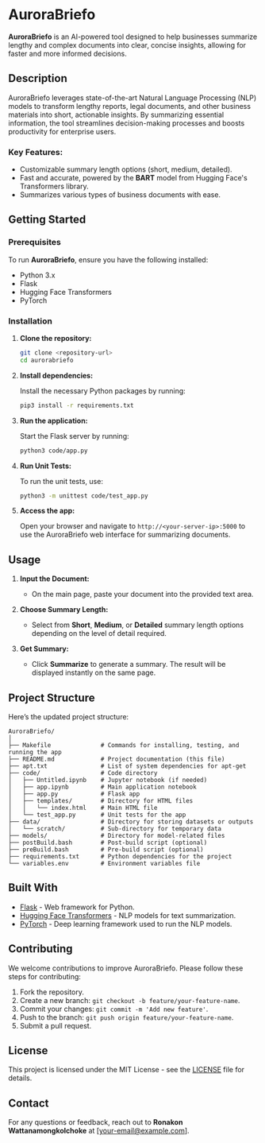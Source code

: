 
# AuroraBriefo

**AuroraBriefo** is an AI-powered tool designed to help businesses summarize lengthy and complex documents into clear, concise insights, allowing for faster and more informed decisions.

## Description

AuroraBriefo leverages state-of-the-art Natural Language Processing (NLP) models to transform lengthy reports, legal documents, and other business materials into short, actionable insights. By summarizing essential information, the tool streamlines decision-making processes and boosts productivity for enterprise users.

### Key Features:
- Customizable summary length options (short, medium, detailed).
- Fast and accurate, powered by the **BART** model from Hugging Face's Transformers library.
- Summarizes various types of business documents with ease.

## Getting Started

### Prerequisites

To run **AuroraBriefo**, ensure you have the following installed:
- Python 3.x
- Flask
- Hugging Face Transformers
- PyTorch

### Installation

1. **Clone the repository:**

   ```bash
   git clone <repository-url>
   cd aurorabriefo
   ```

2. **Install dependencies:**

   Install the necessary Python packages by running:

   ```bash
   pip3 install -r requirements.txt
   ```

3. **Run the application:**

   Start the Flask server by running:

   ```bash
   python3 code/app.py
   ```

4. **Run Unit Tests:**

   To run the unit tests, use:

   ```bash
   python3 -m unittest code/test_app.py
   ```

5. **Access the app:**

   Open your browser and navigate to `http://<your-server-ip>:5000` to use the AuroraBriefo web interface for summarizing documents.

## Usage

1. **Input the Document:**
   - On the main page, paste your document into the provided text area.

2. **Choose Summary Length:**
   - Select from **Short**, **Medium**, or **Detailed** summary length options depending on the level of detail required.

3. **Get Summary:**
   - Click **Summarize** to generate a summary. The result will be displayed instantly on the same page.

## Project Structure

Here’s the updated project structure:

```plaintext
AuroraBriefo/
│
├── Makefile              # Commands for installing, testing, and running the app
├── README.md             # Project documentation (this file)
├── apt.txt               # List of system dependencies for apt-get
├── code/                 # Code directory
│   ├── Untitled.ipynb    # Jupyter notebook (if needed)
│   ├── app.ipynb         # Main application notebook
│   ├── app.py            # Flask app
│   ├── templates/        # Directory for HTML files
│   │   └── index.html    # Main HTML file
│   └── test_app.py       # Unit tests for the app
├── data/                 # Directory for storing datasets or outputs
│   └── scratch/          # Sub-directory for temporary data
├── models/               # Directory for model-related files
├── postBuild.bash        # Post-build script (optional)
├── preBuild.bash         # Pre-build script (optional)
├── requirements.txt      # Python dependencies for the project
└── variables.env         # Environment variables file
```

## Built With

- [Flask](https://flask.palletsprojects.com/) - Web framework for Python.
- [Hugging Face Transformers](https://huggingface.co/transformers/) - NLP models for text summarization.
- [PyTorch](https://pytorch.org/) - Deep learning framework used to run the NLP models.

## Contributing

We welcome contributions to improve AuroraBriefo. Please follow these steps for contributing:

1. Fork the repository.
2. Create a new branch: `git checkout -b feature/your-feature-name`.
3. Commit your changes: `git commit -m 'Add new feature'`.
4. Push to the branch: `git push origin feature/your-feature-name`.
5. Submit a pull request.

## License

This project is licensed under the MIT License - see the [LICENSE](LICENSE) file for details.

## Contact

For any questions or feedback, reach out to **Ronakon Wattanamongkolchoke** at [your-email@example.com].

